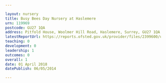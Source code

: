 ```yaml
---

layout: nursery
title: Busy Bees Day Nursery at Haslemere
urn: 119969
postcode: GU27 1QA
address: Pitfold House, Woolmer Hill Road, Haslemere, Surrey, GU27 1QA
latestReportUrl: https://reports.ofsted.gov.uk/provider/files/2399600/urn/119969.pdf
teaching: 0
development: 0
leadership: 1
outcomes: 0
overall: 1
date: 01 April 2018 
datePublish: 06/05/2014

---
```

